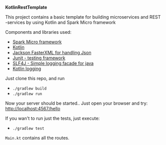 **KotlinRestTemplate**

This project contains a basic template for building microservices  and REST -services by using Kotlin and Spark Micro framework

Components and libraries used:
* [Spark Micro framework](http://sparkjava.com)
* [Kotlin](https://kotlinlang.org)
* [Jackson FasterXML for handling Json](https://github.com/FasterXML/jackson)
* [Junit - testing framework](http://junit.org/junit4/)
* [SLF4J - Simple logging facade for java](http://www.slf4j.org)
* [Kotlin logging](https://github.com/MicroUtils/kotlin-logging)


Just clone this repo, and run
* `./gradlew build`
* `./gradlew run`



Now your server should be started.. 
Just open your browser and try: [http://localhost:4567/hello](http://localhost:4567/hello)

If you wan't to run just the tests, just execute:
* `./gradlew test`

`Main.kt` contains all the routes. 
